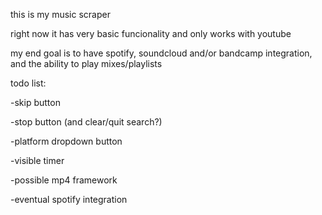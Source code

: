 this is my music scraper

right now it has very basic funcionality and only works with youtube

my end goal is to have spotify, soundcloud and/or bandcamp integration, and the ability to play mixes/playlists


todo list:

-skip button

-stop button (and clear/quit search?)

-platform dropdown button

-visible timer

-possible mp4 framework

-eventual spotify integration

